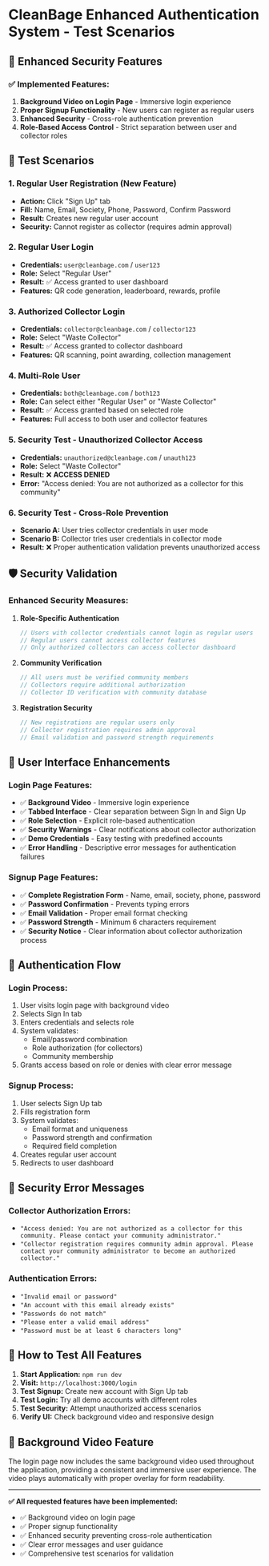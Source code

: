 # CleanBage Enhanced Authentication System - Test Scenarios

## 🔐 **Enhanced Security Features**

### **✅ Implemented Features:**

1. **Background Video on Login Page** - Immersive login experience
2. **Proper Signup Functionality** - New users can register as regular users
3. **Enhanced Security** - Cross-role authentication prevention
4. **Role-Based Access Control** - Strict separation between user and collector roles

## 🧪 **Test Scenarios**

### **1. Regular User Registration (New Feature)**
- **Action:** Click "Sign Up" tab
- **Fill:** Name, Email, Society, Phone, Password, Confirm Password
- **Result:** Creates new regular user account
- **Security:** Cannot register as collector (requires admin approval)

### **2. Regular User Login**
- **Credentials:** `user@cleanbage.com` / `user123`
- **Role:** Select "Regular User"
- **Result:** ✅ Access granted to user dashboard
- **Features:** QR code generation, leaderboard, rewards, profile

### **3. Authorized Collector Login**
- **Credentials:** `collector@cleanbage.com` / `collector123`
- **Role:** Select "Waste Collector"
- **Result:** ✅ Access granted to collector dashboard
- **Features:** QR scanning, point awarding, collection management

### **4. Multi-Role User**
- **Credentials:** `both@cleanbage.com` / `both123`
- **Role:** Can select either "Regular User" or "Waste Collector"
- **Result:** ✅ Access granted based on selected role
- **Features:** Full access to both user and collector features

### **5. Security Test - Unauthorized Collector Access**
- **Credentials:** `unauthorized@cleanbage.com` / `unauth123`
- **Role:** Select "Waste Collector"
- **Result:** ❌ **ACCESS DENIED**
- **Error:** "Access denied: You are not authorized as a collector for this community"

### **6. Security Test - Cross-Role Prevention**
- **Scenario A:** User tries collector credentials in user mode
- **Scenario B:** Collector tries user credentials in collector mode
- **Result:** ❌ Proper authentication validation prevents unauthorized access

## 🛡️ **Security Validation**

### **Enhanced Security Measures:**

1. **Role-Specific Authentication**
   ```javascript
   // Users with collector credentials cannot login as regular users
   // Regular users cannot access collector features
   // Only authorized collectors can access collector dashboard
   ```

2. **Community Verification**
   ```javascript
   // All users must be verified community members
   // Collectors require additional authorization
   // Collector ID verification with community database
   ```

3. **Registration Security**
   ```javascript
   // New registrations are regular users only
   // Collector registration requires admin approval
   // Email validation and password strength requirements
   ```

## 🎯 **User Interface Enhancements**

### **Login Page Features:**
- ✅ **Background Video** - Immersive login experience
- ✅ **Tabbed Interface** - Clear separation between Sign In and Sign Up
- ✅ **Role Selection** - Explicit role-based authentication
- ✅ **Security Warnings** - Clear notifications about collector authorization
- ✅ **Demo Credentials** - Easy testing with predefined accounts
- ✅ **Error Handling** - Descriptive error messages for authentication failures

### **Signup Page Features:**
- ✅ **Complete Registration Form** - Name, email, society, phone, password
- ✅ **Password Confirmation** - Prevents typing errors
- ✅ **Email Validation** - Proper email format checking
- ✅ **Password Strength** - Minimum 6 characters requirement
- ✅ **Security Notice** - Clear information about collector authorization process

## 🔄 **Authentication Flow**

### **Login Process:**
1. User visits login page with background video
2. Selects Sign In tab
3. Enters credentials and selects role
4. System validates:
   - Email/password combination
   - Role authorization (for collectors)
   - Community membership
5. Grants access based on role or denies with clear error message

### **Signup Process:**
1. User selects Sign Up tab
2. Fills registration form
3. System validates:
   - Email format and uniqueness
   - Password strength and confirmation
   - Required field completion
4. Creates regular user account
5. Redirects to user dashboard

## 🚨 **Security Error Messages**

### **Collector Authorization Errors:**
- `"Access denied: You are not authorized as a collector for this community. Please contact your community administrator."`
- `"Collector registration requires community admin approval. Please contact your community administrator to become an authorized collector."`

### **Authentication Errors:**
- `"Invalid email or password"`
- `"An account with this email already exists"`
- `"Passwords do not match"`
- `"Please enter a valid email address"`
- `"Password must be at least 6 characters long"`

## 📱 **How to Test All Features**

1. **Start Application:** `npm run dev`
2. **Visit:** `http://localhost:3000/login`
3. **Test Signup:** Create new account with Sign Up tab
4. **Test Login:** Try all demo accounts with different roles
5. **Test Security:** Attempt unauthorized access scenarios
6. **Verify UI:** Check background video and responsive design

## 🎥 **Background Video Feature**

The login page now includes the same background video used throughout the application, providing a consistent and immersive user experience. The video plays automatically with proper overlay for form readability.

---

**✅ All requested features have been implemented:**
- ✅ Background video on login page
- ✅ Proper signup functionality 
- ✅ Enhanced security preventing cross-role authentication
- ✅ Clear error messages and user guidance
- ✅ Comprehensive test scenarios for validation
